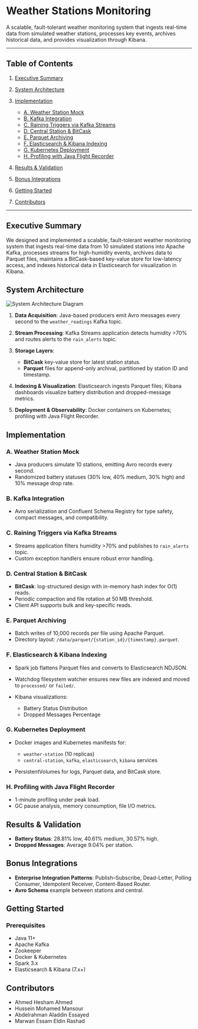# Weather Stations Monitoring

A scalable, fault-tolerant weather monitoring system that ingests real-time data from simulated weather stations, processes key events, archives historical data, and provides visualization through Kibana.

---

## Table of Contents

1. [Executive Summary](#executive-summary)
2. [System Architecture](#system-architecture)
3. [Implementation](#implementation)

   * [A. Weather Station Mock](#a-weather-station-mock)
   * [B. Kafka Integration](#b-kafka-integration)
   * [C. Raining Triggers via Kafka Streams](#c-raining-triggers-via-kafka-streams)
   * [D. Central Station & BitCask](#d-central-station--bitcask)
   * [E. Parquet Archiving](#e-parquet-archiving)
   * [F. Elasticsearch & Kibana Indexing](#f-elasticsearch--kibana-indexing)
   * [G. Kubernetes Deployment](#g-kubernetes-deployment)
   * [H. Profiling with Java Flight Recorder](#h-profiling-with-java-flight-recorder)
4. [Results & Validation](#results--validation)
5. [Bonus Integrations](#bonus-integrations)
6. [Getting Started](#getting-started)
7. [Contributors](#contributors)

---

## Executive Summary

We designed and implemented a scalable, fault-tolerant weather monitoring system that ingests real-time data from 10 simulated stations into Apache Kafka, processes streams for high-humidity events, archives data to Parquet files, maintains a BitCask-based key-value store for low-latency access, and indexes historical data in Elasticsearch for visualization in Kibana.

## System Architecture
![System Architecture Diagram](images/architecture.png "Architecture Overview")


1. **Data Acquisition**: Java-based producers emit Avro messages every second to the `weather_readings` Kafka topic.
2. **Stream Processing**: Kafka Streams application detects humidity >70% and routes alerts to the `rain_alerts` topic.
3. **Storage Layers**:

   * **BitCask** key-value store for latest station status.
   * **Parquet** files for append-only archival, partitioned by station ID and timestamp.
4. **Indexing & Visualization**: Elasticsearch ingests Parquet files; Kibana dashboards visualize battery distribution and dropped-message metrics.
5. **Deployment & Observability**: Docker containers on Kubernetes; profiling with Java Flight Recorder.

## Implementation

### A. Weather Station Mock

* Java producers simulate 10 stations, emitting Avro records every second.
* Randomized battery statuses (30% low, 40% medium, 30% high) and 10% message drop rate.

### B. Kafka Integration

* Avro serialization and Confluent Schema Registry for type safety, compact messages, and compatibility.

### C. Raining Triggers via Kafka Streams

* Streams application filters humidity >70% and publishes to `rain_alerts` topic.
* Custom exception handlers ensure robust error handling.

### D. Central Station & BitCask

* **BitCask**: log-structured design with in-memory hash index for O(1) reads.
* Periodic compaction and file rotation at 50 MB threshold.
* Client API supports bulk and key-specific reads.

### E. Parquet Archiving

* Batch writes of 10,000 records per file using Apache Parquet.
* Directory layout: `/data/parquet/{station_id}/{timestamp}.parquet`.

### F. Elasticsearch & Kibana Indexing

* Spark job flattens Parquet files and converts to Elasticsearch NDJSON.
* Watchdog filesystem watcher ensures new files are indexed and moved to `processed/` or `failed/`.
* Kibana visualizations:

  * Battery Status Distribution
  * Dropped Messages Percentage

### G. Kubernetes Deployment

* Docker images and Kubernetes manifests for:

  * `weather-station` (10 replicas)
  * `central-station`, `kafka`, `elasticsearch`, `kibana` services
* PersistentVolumes for logs, Parquet data, and BitCask store.

### H. Profiling with Java Flight Recorder

* 1-minute profiling under peak load.
* GC pause analysis, memory consumption, file I/O metrics.

## Results & Validation

* **Battery Status**: 28.81% low, 40.61% medium, 30.57% high.
* **Dropped Messages**: Average 9.04% per station.

## Bonus Integrations

* **Enterprise Integration Patterns**: Publish–Subscribe, Dead-Letter, Polling Consumer, Idempotent Receiver, Content-Based Router.
* **Avro Schema** example between stations and central.

## Getting Started

### Prerequisites

* Java 11+
* Apache Kafka
* Zookeeper
* Docker & Kubernetes
* Spark 3.x
* Elasticsearch & Kibana (7.x+)

## Contributors

* Ahmed Hesham Ahmed 
* Hussein Mohamed Mansour 
* Abdelrahman Aladdin Essayed 
* Marwan Essam Eldin Rashad 
